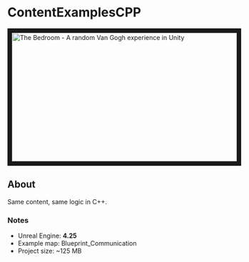 # ContentExamplesCPP

<a href="https://docs.unrealengine.com/en-US/Resources/ContentExamples/Blueprints/index.html#blueprint_communicationmap" target="_blank"><img src="https://docs.unrealengine.com/Images/Resources/ContentExamples/Blueprints/BlueprintCommunication_Header.webp" alt="The Bedroom - A random Van Gogh experience in Unity" width="1126" height="288" border="10"/></a>

## About
Same content, same logic in C++. 

### Notes
* Unreal Engine: <b>4.25</b>
* Example map: Blueprint_Communication
* Project size: ~125 MB
